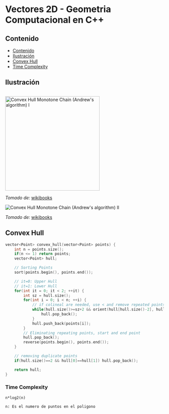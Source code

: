 # Vectores 2D - Geometria Computacional en C++

## Contenido

* [Contenido](#contenido)
* [Ilustración](#ilustración)
* [Convex Hull](#convex-hull)
* [Time Complexity](#time-complexity)

## Ilustración

![]()

<img alt="Convex Hull Monotone Chain (Andrew's algorithm) I" src="https://upload.wikimedia.org/wikipedia/commons/9/9a/Animation_depicting_the_Monotone_algorithm.gif" width="300">


_Tomado de:_ [wikibooks](https://en.wikibooks.org/wiki/Algorithm_Implementation/Geometry/Convex_hull/Monotone_chain)

![Convex Hull Monotone Chain (Andrew's algorithm) II](https://upload.wikimedia.org/wikipedia/commons/d/d5/UpperAndLowerConvexHulls.png)

_Tomado de:_ [wikibooks](https://en.wikibooks.org/wiki/Algorithm_Implementation/Geometry/Convex_hull/Monotone_chain)

## Convex Hull

```c++
vector<Point> convex_hull(vector<Point> points) {
    int n = points.size();
    if(n <= 1) return points;
    vector<Point> hull;

    // Sorting Points
    sort(points.begin(), points.end());

    // it=0: Upper Hull
    // it=1: Lower Hull
    for(int it = 0; it < 2; ++it) {
        int sz = hull.size();
        for(int i = 0; i < n; ++i) {
            // if colineal are needed, use < and remove repeated points
            while(hull.size()>=sz+2 && orient(hull[hull.size()-2], hull.back(), points[i]) <= 0) {
                hull.pop_back();
            }
            hull.push_back(points[i]);
        }
        // Eliminating repeating points, start and end point
        hull.pop_back();
        reverse(points.begin(), points.end());
    }

    // removing duplicate points
    if(hull.size()==2 && hull[0]==hull[1]) hull.pop_back();

    return hull;
}
```

### Time Complexity

`n*log2(n)`

`n: Es el numero de puntos en el poligono`